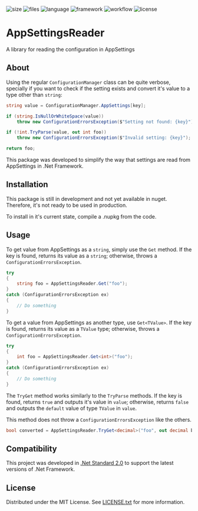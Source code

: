![size](https://img.shields.io/github/languages/code-size/RodrigoFNascimento/AppSettingsReader)
![files](https://img.shields.io/github/directory-file-count/RodrigoFNascimento/AppSettingsReader)
![language](https://img.shields.io/github/languages/top/RodrigoFNascimento/AppSettingsReader)
![framework](https://img.shields.io/badge/dynamic/xml?color=blue&label=.net%20version&query=%2F%2FTargetFramework%5B1%5D&url=https%3A%2F%2Fraw.githubusercontent.com%2FRodrigoFNascimento%2FAppSettingsReader%2Fmain%2FAppSetttingsReader%2FAppSetttingsReader.csproj)
![workflow](https://img.shields.io/github/workflow/status/RodrigoFNascimento/AppSettingsReader/.NET)
![license](https://img.shields.io/github/license/RodrigoFNascimento/AppSettingsReader)

# AppSettingsReader
A library for reading the configuration in AppSettings

## About
Using the regular `ConfigurationManager` class can be quite verbose, specially if you want to check if the setting exists and convert it's value to a type other than `string`:

```c#
string value = ConfigurationManager.AppSettings[key];

if (string.IsNullOrWhiteSpace(value))
    throw new ConfigurationErrorsException($"Setting not found: {key}");

if (!int.TryParse(value, out int foo))
    throw new ConfigurationErrorsException($"Invalid setting: {key}");

return foo;
```

This package was developed to simplify the way that settings are read from AppSettings in .Net Framework.

## Installation
This package is still in development and not yet available in nuget. Therefore, it's not ready to be used in production.

To install in it's current state, compile a .nupkg from the code.

## Usage
To get value from AppSettings as a `string`, simply use the `Get` method. If the key is found, returns its value as a `string`; otherwise, throws a `ConfigurationErrorsException`.

```c#
try
{
    string foo = AppSettingsReader.Get("foo");
}
catch (ConfigurationErrorsException ex)
{
    // Do something
}
```

To get a value from AppSettings as another type, use `Get<TValue>`. If the key is found, returns its value as a `TValue` type; otherwise, throws a `ConfigurationErrorsException`.

```c#
try
{
    int foo = AppSettingsReader.Get<int>("foo");
}
catch (ConfigurationErrorsException ex)
{
    // Do something
}
```

The `TryGet` method works similarly to the `TryParse` methods. If the key is found, returns `true` and outputs it's value in `value`; otherwise, returns `false` and outputs the `default` value of type `TValue` in `value`.

This method does not throw a `ConfigurationErrorsException` like the others.

```c#
bool converted = AppSettingsReader.TryGet<decimal>("foo", out decimal bar);
```

## Compatibility
This project was developed in [.Net Standard 2.0](https://docs.microsoft.com/en-us/dotnet/standard/net-standard?tabs=net-standard-2-0) to support the latest versions of .Net Framework.

## License
Distributed under the MIT License. See [LICENSE.txt](./LICENSE) for more information.

